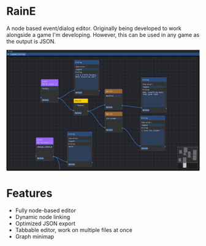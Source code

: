 # RainE
A node based event/dialog editor. Originally being developed to work alongside a game I'm developing.
However, this can be used in any game as the output is JSON.

![screenshot](/doc/example_screenshot.png)

# Features
* Fully node-based editor
* Dynamic node linking
* Optimized JSON export
* Tabbable editor, work on multiple files at once
* Graph minimap
